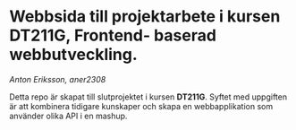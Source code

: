 # Webbsida till projektarbete i kursen DT211G, Frontend- baserad webbutveckling.
*Anton Eriksson, aner2308*

Detta repo är skapat till slutprojektet i kursen **DT211G**.
Syftet med uppgiften är att kombinera tidigare kunskaper och skapa en webbapplikation som använder olika API i en mashup.